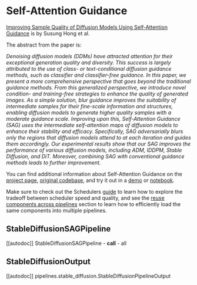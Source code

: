 <!--Copyright 2023 The HuggingFace Team. All rights reserved.

Licensed under the Apache License, Version 2.0 (the "License"); you may not use this file except in compliance with
the License. You may obtain a copy of the License at

http://www.apache.org/licenses/LICENSE-2.0

Unless required by applicable law or agreed to in writing, software distributed under the License is distributed on
an "AS IS" BASIS, WITHOUT WARRANTIES OR CONDITIONS OF ANY KIND, either express or implied. See the License for the
specific language governing permissions and limitations under the License.
-->

# Self-Attention Guidance

[Improving Sample Quality of Diffusion Models Using Self-Attention Guidance](https://huggingface.co/papers/2210.00939) is by Susung Hong et al.

The abstract from the paper is:

*Denoising diffusion models (DDMs) have attracted attention for their exceptional generation quality and diversity. This success is largely attributed to the use of class- or text-conditional diffusion guidance methods, such as classifier and classifier-free guidance. In this paper, we present a more comprehensive perspective that goes beyond the traditional guidance methods. From this generalized perspective, we introduce novel condition- and training-free strategies to enhance the quality of generated images. As a simple solution, blur guidance improves the suitability of intermediate samples for their fine-scale information and structures, enabling diffusion models to generate higher quality samples with a moderate guidance scale. Improving upon this, Self-Attention Guidance (SAG) uses the intermediate self-attention maps of diffusion models to enhance their stability and efficacy. Specifically, SAG adversarially blurs only the regions that diffusion models attend to at each iteration and guides them accordingly. Our experimental results show that our SAG improves the performance of various diffusion models, including ADM, IDDPM, Stable Diffusion, and DiT. Moreover, combining SAG with conventional guidance methods leads to further improvement.*

You can find additional information about Self-Attention Guidance on the [project page](https://ku-cvlab.github.io/Self-Attention-Guidance), [original codebase](https://github.com/KU-CVLAB/Self-Attention-Guidance), and try it out in a [demo](https://huggingface.co/spaces/susunghong/Self-Attention-Guidance) or [notebook](https://colab.research.google.com/github/SusungHong/Self-Attention-Guidance/blob/main/SAG_Stable.ipynb).

<Tip>

Make sure to check out the Schedulers [guide](/using-diffusers/schedulers) to learn how to explore the tradeoff between scheduler speed and quality, and see the [reuse components across pipelines](/using-diffusers/loading#reuse-components-across-pipelines) section to learn how to efficiently load the same components into multiple pipelines.

</Tip>

## StableDiffusionSAGPipeline
[[autodoc]] StableDiffusionSAGPipeline
	- __call__
	- all

## StableDiffusionOutput
[[autodoc]] pipelines.stable_diffusion.StableDiffusionPipelineOutput